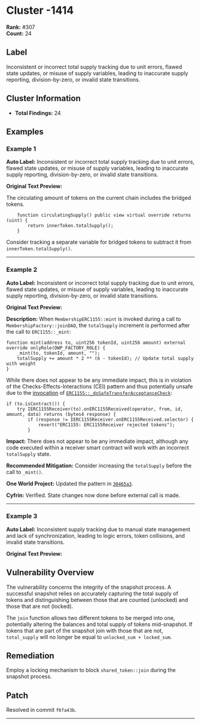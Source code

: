 # Cluster -1414

**Rank:** #307  
**Count:** 24  

## Label
Inconsistent or incorrect total supply tracking due to unit errors, flawed state updates, or misuse of supply variables, leading to inaccurate supply reporting, division-by-zero, or invalid state transitions.

## Cluster Information
- **Total Findings:** 24

## Examples

### Example 1

**Auto Label:** Inconsistent or incorrect total supply tracking due to unit errors, flawed state updates, or misuse of supply variables, leading to inaccurate supply reporting, division-by-zero, or invalid state transitions.  

**Original Text Preview:**

The circulating amount of tokens on the current chain includes the bridged tokens.

```solidity
    function circulatingSupply() public view virtual override returns (uint) {
        return innerToken.totalSupply();
    }
```

Consider tracking a separate variable for bridged tokens to subtract it from `innerToken.totalSupply()`.

---
### Example 2

**Auto Label:** Inconsistent or incorrect total supply tracking due to unit errors, flawed state updates, or misuse of supply variables, leading to inaccurate supply reporting, division-by-zero, or invalid state transitions.  

**Original Text Preview:**

**Description:** When `MembershipERC1155::mint` is invoked during a call to `MembershipFactory::joinDAO`, the `totalSupply` increment is performed after the call to `ERC1155::_mint`:

```solidity
function mint(address to, uint256 tokenId, uint256 amount) external override onlyRole(OWP_FACTORY_ROLE) {
    _mint(to, tokenId, amount, "");
    totalSupply += amount * 2 ** (6 - tokenId); // Update total supply with weight
}
```

While there does not appear to be any immediate impact, this is in violation of the Checks-Effects-Interactions (CEI) pattern and thus potentially unsafe due to the [invocation](https://github.com/OpenZeppelin/openzeppelin-contracts/blob/49c0e4370d0cc50ea6090709e3835a3091e33ee2/contracts/token/ERC1155/ERC1155.sol#L285) of [`ERC1155::_doSafeTransferAcceptanceCheck`](https://github.com/OpenZeppelin/openzeppelin-contracts/blob/49c0e4370d0cc50ea6090709e3835a3091e33ee2/contracts/token/ERC1155/ERC1155.sol#L467-L486):

```solidity
if (to.isContract()) {
    try IERC1155Receiver(to).onERC1155Received(operator, from, id, amount, data) returns (bytes4 response) {
        if (response != IERC1155Receiver.onERC1155Received.selector) {
            revert("ERC1155: ERC1155Receiver rejected tokens");
        }
```

**Impact:** There does not appear to be any immediate impact, although any code executed within a receiver smart contract will work with an incorrect `totalSupply` state.

**Recommended Mitigation:** Consider increasing the `totalSupply` before the call to `_mint()`.

**One World Project:** Updated the pattern in [`30465a3`](https://github.com/OneWpOrg/smart-contracts-blockchain-1wp/commit/30465a3197adea883413298a9ac17fe8a1f0289e).

**Cyfrin:** Verified. State changes now done before external call is made.

---
### Example 3

**Auto Label:** Inconsistent supply tracking due to manual state management and lack of synchronization, leading to logic errors, token collisions, and invalid state transitions.  

**Original Text Preview:**

## Vulnerability Overview

The vulnerability concerns the integrity of the snapshot process. A successful snapshot relies on accurately capturing the total supply of tokens and distinguishing between those that are counted (unlocked) and those that are not (locked). 

The `join` function allows two different tokens to be merged into one, potentially altering the balances and total supply of tokens mid-snapshot. If tokens that are part of the snapshot join with those that are not, `total_supply` will no longer be equal to `unlocked_sum + locked_sum`.

## Remediation

Employ a locking mechanism to block `shared_token::join` during the snapshot process.

## Patch

Resolved in commit `f6fa43b`.

---
